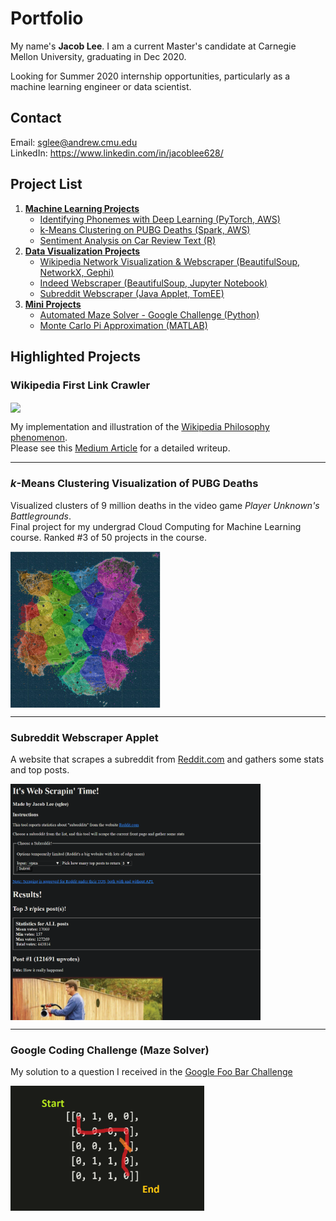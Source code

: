# Portfolio

My name's **Jacob Lee**. I am a current Master's candidate at Carnegie Mellon University, graduating in Dec 2020.

Looking for Summer 2020 internship opportunities, particularly as a machine learning engineer or data scientist.

## Contact
Email: sglee@andrew.cmu.edu  
LinkedIn: https://www.linkedin.com/in/jacoblee628/

## Project List

1. **[Machine Learning Projects](machine_learning)**
   * [Identifying Phonemes with Deep Learning (PyTorch, AWS)](machine_learning)
   * [k-Means Clustering on PUBG Deaths (Spark, AWS)](machine_learning/kmeans_pubg)
   * [Sentiment Analysis on Car Review Text (R)](machine_learning/r_sentiment_analysis)
2. **[Data Visualization Projects](data_visualization)**
   * [Wikipedia Network Visualization & Webscraper (BeautifulSoup, NetworkX, Gephi)](data_visualization/wikipedia_crawler)
   * [Indeed Webscraper (BeautifulSoup, Jupyter Notebook)](data_visualization/indeed_webscraper)
   * [Subreddit Webscraper (Java Applet, TomEE)](data_visualization/webscraping_applet)
3. **[Mini Projects](mini_projects)**
   * [Automated Maze Solver - Google Challenge (Python)](mini_projects/google_challenge)
   * [Monte Carlo Pi Approximation (MATLAB)](mini_projects/monte_carlo_pi_approximation)

## Highlighted Projects

### Wikipedia First Link Crawler
<img src="https://miro.medium.com/max/1024/1*CQLyujxlazvtekDXEPqyBA.png" align="center" height="300">  

My implementation and illustration of the [Wikipedia Philosophy phenomenon](https://en.wikipedia.org/wiki/Wikipedia:Getting_to_Philosophy).  
Please see this [Medium Article](https://medium.com/@jacoblee628/all-roads-lead-to-philosophy-on-wikipedia-35d647b232b2) for a detailed writeup. 

-------

### *k*-Means Clustering Visualization of PUBG Deaths
Visualized clusters of 9 million deaths in the video game *Player Unknown's Battlegrounds*.  
Final project for my undergrad Cloud Computing for Machine Learning course. Ranked #3 of 50 projects in the course.

<img src="machine_learning/kmeans_pubg/k_30_visualization.png" align="center" height="250">

-------

### Subreddit Webscraper Applet
A website that scrapes a subreddit from [Reddit.com](https://reddit.com) and gathers some stats and top posts.

<img src="data_visualization/webscraping_applet/applet_preview_1.png" align="center" width="400">

-------

### Google Coding Challenge (Maze Solver)
My solution to a question I received in the [Google Foo Bar Challenge](https://www.geeksforgeeks.org/google-foo-bar-challenge/)

<img src="mini_projects/google_challenge/maze_example.png" align="center" height="200">
